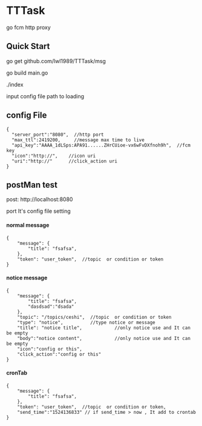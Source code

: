 # TTTask
go fcm http proxy

## Quick Start 

go get github.com/lwl1989/TTTask/msg

go build main.go

./index

input config file path to loading

## config File

```$xslt
{
  "server_port":"8080",  //http port 
  "max_ttl":2419200,     //message max time to live
  "api_key":"AAAA_1dLSps:APA91......ZHrCUioe-vx6wFvDXfnoh9h",  //fcm key
  "icon":"http://",    //icon uri
  "uri":"http://"      //click_action uri
}
```


## postMan test

post: http://localhost:8080  

port It's config file setting

#### normal message
```$xslt
{
    "message": {
        "title": "fsafsa",
    },
    "token": "user_token",  //topic  or condition or token
}
```
#### notice message
```$xslt
{
    "message": {
        "title": "fsafsa",
        "dasdsad":"dsada"
    },
    "topic": "/topics/ceshi",  //topic  or condition or token
    "type": "notice",          //type notice or message
    "title": "notice title",            //only notice use and It can be empty
    "body":"notice content",            //only notice use and It can be empty
    "icon":"config or this",
    "click_action":"config or this"
}
```

#### cronTab
```$xslt
{
    "message": {
        "title": "fsafsa",
    },
    "token": "user_token",  //topic  or condition or token,
    "send_time":"1524136833" // if send_time > now , It add to crontab
}
```


